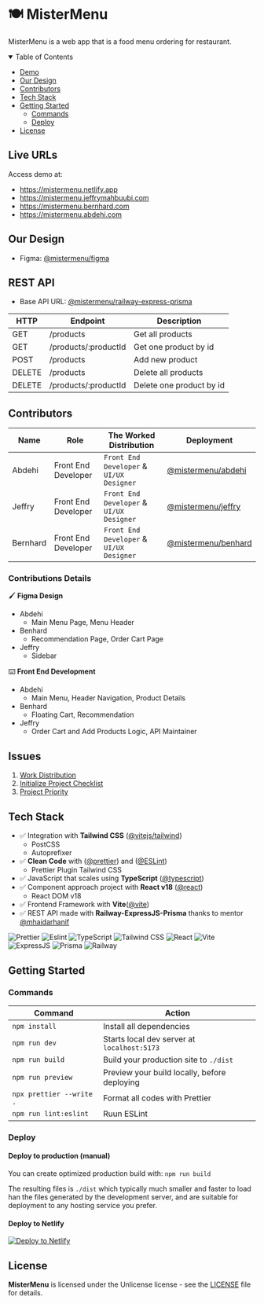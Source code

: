 # 🍽️ MisterMenu

MisterMenu is a web app that is a food menu ordering for restaurant.

<details open>
<summary> Table of Contents </summary>

- [Demo](#demo)
- [Our Design](#our-design)
- [Contributors](#contributors)
- [Tech Stack](#tech-stack)
- [Getting Started](#getting-started)
  - [Commands](#commands)
  - [Deploy](#deploy)
- [License](#license)

</details>

## Live URLs

Access demo at:

- <https://mistermenu.netlify.app>
- <https://mistermenu.jeffrymahbuubi.com>
- <https://mistermenu.bernhard.com>
- <https://mistermenu.abdehi.com>

## Our Design

- Figma: [@mistermenu/figma](https://www.figma.com/file/R2vcyMmktVMeFGhRPJpPT9/Mister-Menu)

## REST API

- Base API URL: [@mistermenu/railway-express-prisma](https://mistermenu-api.up.railway.app)

| HTTP   | Endpoint             | Description              |
| ------ | -------------------- | ------------------------ |
| GET    | /products            | Get all products         |
| GET    | /products/:productId | Get one product by id    |
| POST   | /products            | Add new product          |
| DELETE | /products            | Delete all products      |
| DELETE | /products/:productId | Delete one product by id |

## Contributors

| Name     | Role                | The Worked Distribution                  | Deployment                                                   |
| -------- | ------------------- | ---------------------------------------- | ------------------------------------------------------------ |
| Abdehi   | Front End Developer | `Front End Developer` & `UI/UX Designer` | [@mistermenu/abdehi](https://mistermenu.abdehi.com)          |
| Jeffry   | Front End Developer | `Front End Developer` & `UI/UX Designer` | [@mistermenu/jeffry](https://mistermenu.jeffrymahbuubi.com)  |
| Bernhard | Front End Developer | `Front End Developer` & `UI/UX Designer` | [@mistermenu/benhard](https://mistermenu.benhardhustomo.com) |

### Contributions Details

🖌️ **Figma Design**

- Abdehi
  - Main Menu Page, Menu Header
- Benhard
  - Recommendation Page, Order Cart Page
- Jeffry
  - Sidebar

⌨️ **Front End Development**

- Abdehi
  - Main Menu, Header Navigation, Product Details
- Benhard
  - Floating Cart, Recommendation
- Jeffry
  - Order Cart and Add Products Logic, API Maintainer

## Issues

1. [Work Distribution](https://github.com/mistermenu/mistermenu/issues/1)
2. [Initialize Project Checklist](https://github.com/mistermenu/mistermenu/issues/2)
3. [Project Priority](https://github.com/mistermenu/mistermenu/issues/3)

## Tech Stack

- ✅ Integration with **Tailwind CSS** ([@vitejs/tailwind](https://tailwindcss.com/docs/guides/vite))
  - PostCSS
  - Autoprefixer
- ✅ **Clean Code** with ([@prettier](https://prettier.io/docs/en/install.html)) and ([@ESLint](https://eslint.org/))
  - Prettier Plugin Tailwind CSS
- ✅ JavaScript that scales using **TypeScript** ([@typescript](https://www.typescriptlang.org/docs/handbook/intro.html))
- ✅ Component approach project with **React v18** ([@react](https://create-react-app.dev/docs/getting-started/))
  - React DOM v18
- ✅ Frontend Framework with **Vite**([@vite](https://vitejs.dev/guide/))
- ✅ REST API made with **Railway-ExpressJS-Prisma** thanks to mentor [@mhaidarhanif](https://github.com/mhaidarhanif)

![Prettier](https://img.shields.io/badge/prettier-1A2C34?style=for-the-badge&logo=prettier&logoColor=F7BA3E)
![Eslint](https://img.shields.io/badge/eslint-3A33D1?style=for-the-badge&logo=eslint&logoColor=white)
![TypeScript](https://img.shields.io/badge/TypeScript-007ACC?style=for-the-badge&logo=typescript&logoColor=white)
![Tailwind CSS](https://img.shields.io/badge/Tailwind_CSS-38B2AC?style=for-the-badge&logo=tailwind-css&logoColor=white)
![React](https://img.shields.io/badge/React-20232A?style=for-the-badge&logo=react&logoColor=61DAFB)
![Vite](https://img.shields.io/badge/Vite-B73BFE?style=for-the-badge&logo=vite&logoColor=FFD62E)
![ExpressJS](https://img.shields.io/badge/Express.js-000000?style=for-the-badge&logo=express&logoColor=white)
![Prisma](https://img.shields.io/badge/Prisma-3982CE?style=for-the-badge&logo=Prisma&logoColor=white)
![Railway](https://img.shields.io/badge/Railway-131415?style=for-the-badge&logo=railway&logoColor=white)

## Getting Started

### Commands

| Command                  | Action                                       |
| ------------------------ | -------------------------------------------- |
| `npm install`            | Install all dependencies                     |
| `npm run dev`            | Starts local dev server at `localhost:5173`  |
| `npm run build`          | Build your production site to `./dist`       |
| `npm run preview`        | Preview your build locally, before deploying |
| `npx prettier --write .` | Format all codes with Prettier               |
| `npm run lint:eslint`    | Ruun ESLint                                  |

### Deploy

#### Deploy to production (manual)

You can create optimized production build with:
`npm run build`

The resulting files is `./dist` which typically much smaller and faster to load han the files generated by the development server, and are suitable for deployment to any hosting service you prefer.

#### Deploy to Netlify

[![Deploy to Netlify](https://www.netlify.com/img/deploy/button.svg)](https://app.netlify.com/start/deploy?repository=https://github.com/mistermenu/mistermenu)

## License

**MisterMenu** is licensed under the Unlicense license - see the [LICENSE](https://github.com/mistermenu/mistermenu/blob/main/LICENSE) file for details.
